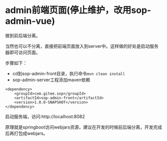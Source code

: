 # admin前端页面(停止维护，改用sop-admin-vue)

做到前后端分离。

当然也可以不分离，直接把前端页面放入到server中。这样做的好处是启动服务器即可访问页面。

步骤如下：

- cd到sop-admin-front目录，执行命令`mvn clean install`
- sop-admin-server工程添加maven依赖

```
<dependency>
    <groupId>com.gitee.sop</groupId>
    <artifactId>sop-admin-front</artifactId>
    <version>1.0.0-SNAPSHOT</version>
</dependency>
```

启动服务端，访问:http://localhost:8082

原理就是springboot访问webjars资源，建议在开发的时候前后端分离，开发完成后再打包成webjars。


